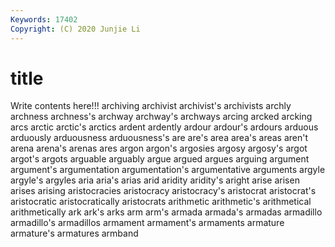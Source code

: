 ```yaml
---
Keywords: 17402
Copyright: (C) 2020 Junjie Li
---
```


# title

Write contents here!!!
archiving 
archivist 
archivist's 
archivists 
archly 
archness 
archness's
archway 
archway's 
archways 
arcing 
arcked 
arcking 
arcs 
arctic 
arctic's 
arctics
ardent 
ardently 
ardour 
ardour's 
ardours 
arduous 
arduously 
arduousness 
arduousness's 
are
are's 
area 
area's 
areas 
aren't 
arena 
arena's 
arenas 
ares 
argon
argon's 
argosies 
argosy 
argosy's 
argot 
argot's 
argots 
arguable 
arguably 
argue
argued 
argues 
arguing 
argument 
argument's 
argumentation 
argumentation's 
argumentative 
arguments 
argyle
argyle's 
argyles 
aria 
aria's 
arias 
arid 
aridity 
aridity's 
aright 
arise
arisen 
arises 
arising 
aristocracies 
aristocracy 
aristocracy's 
aristocrat 
aristocrat's 
aristocratic 
aristocratically
aristocrats 
arithmetic 
arithmetic's 
arithmetical 
arithmetically 
ark 
ark's 
arks 
arm 
arm's
armada 
armada's 
armadas 
armadillo 
armadillo's 
armadillos 
armament 
armament's 
armaments 
armature
armature's 
armatures 
armband 
